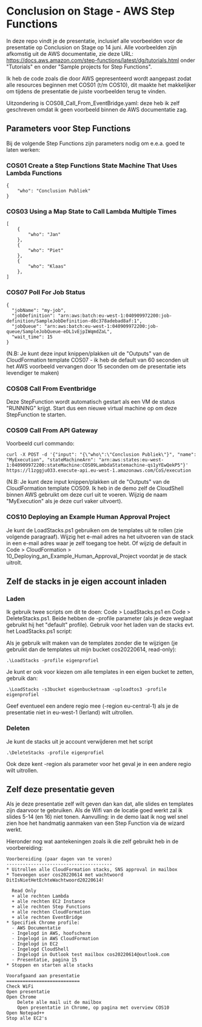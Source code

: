 # Conclusion on Stage - AWS Step Functions
In deze repo vindt je de presentatie, inclusief alle voorbeelden voor de presentatie op
Conclusion on Stage op 14 juni. Alle voorbeelden zijn afkomstig uit de AWS documentatie, 
zie deze URL:
https://docs.aws.amazon.com/step-functions/latest/dg/tutorials.html 
onder "Tutorials" en onder "Sample projects for Step Functions".

Ik heb de code zoals die door AWS gepresenteerd wordt aangepast zodat alle
resources beginnen met COS01 (t/m COS10), dit maakte het makkelijker om tijdens
de presentatie de juiste voorbeelden terug te vinden.

Uitzondering is COS08_Call_From_EventBridge.yaml: deze heb ik zelf geschreven omdat 
ik geen voorbeeld binnen de AWS documentatie zag.

## Parameters voor Step Functions
Bij de volgende Step Functions zijn parameters nodig om e.e.a. goed te laten
werken:

### COS01 Create a Step Functions State Machine That Uses Lambda Functions
```
{
    "who": "Conclusion Publiek"
}
```

### COS03 Using a Map State to Call Lambda Multiple Times
```
[
    {
        "who": "Jan"
    },
    {
        "who": "Piet"
    },
    {
        "who": "Klaas"
    },
]
```

### COS07 Poll For Job Status

```
{
  "jobName": "my-job",
  "jobDefinition": "arn:aws:batch:eu-west-1:040909972200:job-definition/SampleJobDefinition-d8c378adebad8af:1",
  "jobQueue": "arn:aws:batch:eu-west-1:040909972200:job-queue/SampleJobQueue-eDL1vEjpIWqmdZaL",
  "wait_time": 15
}
```

(N.B: Je kunt deze input knippen/plakken uit de "Outputs" van de CloudFormation template COS07 - ik heb de default van 60 seconden uit het AWS voorbeeld vervangen door 15 seconden om de presentatie iets levendiger te maken)

### COS08 Call From Eventbridge
Deze StepFunction wordt automatisch gestart als een VM de status "RUNNING" krijgt. Start dus een
nieuwe virtual machine op om deze StepFunction te starten.

### COS09 Call From API Gateway
Voorbeeld curl commando:
```
curl -X POST -d '{"input": "{\"who\":\"Conclusion Publiek\"}", "name": "MyExecution", "stateMachineArn": "arn:aws:states:eu-west-1:040909972200:stateMachine:COS09LambdaStatemachine-qs1yYEwQekP5"}' https://l1zggju033.execute-api.eu-west-1.amazonaws.com/CoS/execution
```

(N.B: Je kunt deze input knippen/plakken uit de "Outputs" van de CloudFormation template COS09. Ik heb in de demo zelf de CloudShell binnen AWS gebruikt om deze curl uit te voeren. Wijzig
de naam "MyExecution" als je deze curl vaker uitvoert).

### COS10 Deploying an Example Human Approval Project
Je kunt de LoadStacks.ps1 gebruiken om de templates uit te rollen (zie volgende paragraaf). Wijzig
het e-mail adres na het uitvoeren van de stack in een e-mail adres waar je zelf toegang toe hebt. Of
wijzig de default in Code > CloudFormation > 10_Deploying_an_Example_Human_Approval_Project voordat
je de stack uitrolt.

## Zelf de stacks in je eigen account inladen

### Laden
Ik gebruik twee scripts om dit te doen: Code > LoadStacks.ps1 en Code > DeleteStacks.ps1. Beide
hebben de -profile parameter (als je deze weglaat gebruikt hij het "default" profile). Gebruik 
voor het laden van de stacks evt. het LoadStacks.ps1 script:

Als je gebruik wilt maken van de templates zonder die te wijzigen (je gebruikt dan de templates
uit mijn bucket cos20220614, read-only):
```
.\LoadStacks -profile eigenprofiel
```

Je kunt er ook voor kiezen om alle templates in een eigen bucket te zetten, gebruik dan:
```
.\LoadStacks -s3bucket eigenbucketnaam -uploadtos3 -profile eigenprofiel
```

Geef eventueel een andere regio mee (-region eu-central-1) als je de presentatie niet in eu-west-1 (Ierland) wilt uitrollen.

### Deleten
Je kunt de stacks uit je account verwijderen met het script 
```
.\DeleteStacks -profile eigenprofiel
```

Ook deze kent -region als parameter voor het geval je in een andere regio wilt uitrollen.

## Zelf deze presentatie geven
Als je deze presentatie zelf wilt geven dan kan dat, alle slides en templates zijn daarvoor te
gebruiken. Als de Wifi van de locatie goed werkt zal ik slides 5-14 (en 16) niet tonen.
Aanvulling: in de demo laat ik nog wel snel zien hoe het handmatig aanmaken van een Step Function
via de wizard werkt.

Hieronder nog wat aantekeningen zoals ik die zelf gebruikt heb in de voorbereiding:

```
Voorbereiding (paar dagen van te voren)
---------------------------------------
* Uitrollen alle CloudFormation stacks, SNS approval in mailbox
* Toevoegen user cos20220614 met wachtwoord DitIsNietHetEchteWachtwoord20220614!

  Read Only 
  + alle rechten Lambda 
  + alle rechten EC2 Instance
  + alle rechten Step Functions
  + alle rechten CloudFormation
  + alle rechten EventBridge
* Specifiek Chrome profile:
  - AWS Documentatie
  - Ingelogd in AWS, hoofscherm
  - Ingelogd in AWS CloudFormation
  - Ingelogd in EC2
  - Ingelogd CloudShell
  - Ingelogd in Outlook test mailbox cos20220614@outlook.com
  - Presentatie, pagina 15
* Stoppen en starten alle stacks

Voorafgaand aan presentatie
===========================
Check WiFi
Open presentatie
Open Chrome
	Delete alle mail uit de mailbox
    Open presentatie in Chrome, op pagina met overview COS10
Open Notepad++
Stop alle EC2's
```
